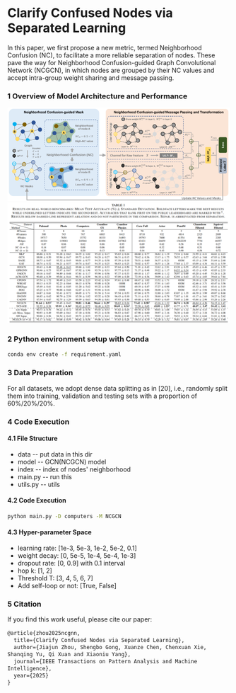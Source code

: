 # Clarify Confused Nodes via Separated Learning
In this paper, we first propose a new metric, termed Neighborhood Confusion (NC), to facilitate a more reliable separation of nodes. These pave the way for Neighborhood Confusion-guided Graph Convolutional Network (NCGCN), in which nodes are grouped by their NC values and accept intra-group weight sharing and message passing. 
### 1 Overview of Model Architecture and Performance

![](images/architecture.png)
![](images/experiment.png)

### 2 Python environment setup with Conda
```bash
conda env create -f requirement.yaml
```

### 3 Data Preparation
For all datasets, we adopt dense data splitting as in [20], i.e., randomly split them into training, validation and testing sets with a proportion of 60%/20%/20%.

### 4 Code Execution
#### 4.1 File Structure
- data -- put data in this dir
- model -- GCN(NCGCN) model
- index -- index of nodes' neighborhood
- main.py -- run this 
- utils.py -- utils

#### 4.2 Code Execution
```bash
python main.py -D computers -M NCGCN
```

#### 4.3 Hyper-parameter Space
- learning rate: [1e-3, 5e-3, 1e-2, 5e-2, 0.1]
- weight decay: [0, 5e-5, 1e-4, 5e-4, 1e-3]
- dropout rate: [0, 0.9] with 0.1 interval
- hop k: [1, 2]
- Threshold T: [3, 4, 5, 6, 7]
- Add self-loop or not: [True, False]

### 5 Citation
If you find this work useful, please cite our paper:
```
@article{zhou2025ncgnn,
  title={Clarify Confused Nodes via Separated Learning},
  author={Jiajun Zhou, Shengbo Gong, Xuanze Chen, Chenxuan Xie, Shanqing Yu, Qi Xuan and Xiaoniu Yang},
  journal={IEEE Transactions on Pattern Analysis and Machine Intelligence},
  year={2025}
}
```